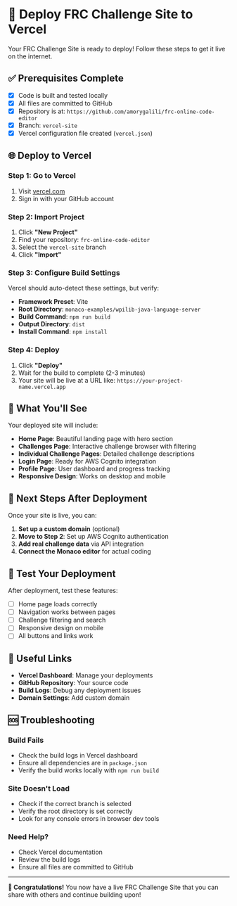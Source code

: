 # 🚀 Deploy FRC Challenge Site to Vercel

Your FRC Challenge Site is ready to deploy! Follow these steps to get it live on the internet.

## ✅ Prerequisites Complete

- [x] Code is built and tested locally
- [x] All files are committed to GitHub
- [x] Repository is at: `https://github.com/amorygalili/frc-online-code-editor`
- [x] Branch: `vercel-site`
- [x] Vercel configuration file created (`vercel.json`)

## 🌐 Deploy to Vercel

### Step 1: Go to Vercel
1. Visit [vercel.com](https://vercel.com)
2. Sign in with your GitHub account

### Step 2: Import Project
1. Click **"New Project"**
2. Find your repository: `frc-online-code-editor`
3. Select the `vercel-site` branch
4. Click **"Import"**

### Step 3: Configure Build Settings
Vercel should auto-detect these settings, but verify:

- **Framework Preset**: Vite
- **Root Directory**: `monaco-examples/wpilib-java-language-server`
- **Build Command**: `npm run build`
- **Output Directory**: `dist`
- **Install Command**: `npm install`

### Step 4: Deploy
1. Click **"Deploy"**
2. Wait for the build to complete (2-3 minutes)
3. Your site will be live at a URL like: `https://your-project-name.vercel.app`

## 🎉 What You'll See

Your deployed site will include:

- **Home Page**: Beautiful landing page with hero section
- **Challenges Page**: Interactive challenge browser with filtering
- **Individual Challenge Pages**: Detailed challenge descriptions
- **Login Page**: Ready for AWS Cognito integration
- **Profile Page**: User dashboard and progress tracking
- **Responsive Design**: Works on desktop and mobile

## 🔧 Next Steps After Deployment

Once your site is live, you can:

1. **Set up a custom domain** (optional)
2. **Move to Step 2**: Set up AWS Cognito authentication
3. **Add real challenge data** via API integration
4. **Connect the Monaco editor** for actual coding

## 📱 Test Your Deployment

After deployment, test these features:
- [ ] Home page loads correctly
- [ ] Navigation works between pages
- [ ] Challenge filtering and search
- [ ] Responsive design on mobile
- [ ] All buttons and links work

## 🔗 Useful Links

- **Vercel Dashboard**: Manage your deployments
- **GitHub Repository**: Your source code
- **Build Logs**: Debug any deployment issues
- **Domain Settings**: Add custom domain

## 🆘 Troubleshooting

### Build Fails
- Check the build logs in Vercel dashboard
- Ensure all dependencies are in `package.json`
- Verify the build works locally with `npm run build`

### Site Doesn't Load
- Check if the correct branch is selected
- Verify the root directory is set correctly
- Look for any console errors in browser dev tools

### Need Help?
- Check Vercel documentation
- Review the build logs
- Ensure all files are committed to GitHub

---

**🎊 Congratulations!** You now have a live FRC Challenge Site that you can share with others and continue building upon!
